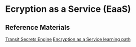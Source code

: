 # Ecryption as a Service (EaaS)
## Reference Materials
[Transit Secrets Engine](https://www.vaultproject.io/docs/secrets/transit/index.html)
[Encryption as a Service learning path](https://learn.hashicorp.com/vault/encryption-as-a-service/eaas-intro)
